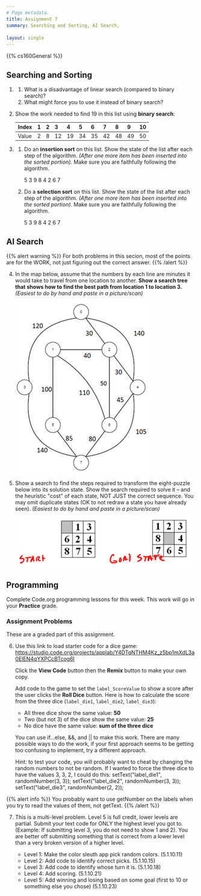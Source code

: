 ```yaml
---
# Page metadata.
title: Assignment 7
summary: Searching and Sorting, AI Search, 

layout: single
---
```


{{% cs160General %}}

## Searching and Sorting

1.  
    1. What is a disadvantage of linear search (compared to binary search)?
    1. What might force you to use it instead of binary search?

1. Show the work needed to find 19 in this list using **binary search**:

    | Index |     1      |     2      |     3      |     4      |     5      |     6      |     7      |     8      |     9      |     10      |
    |-  |-  |-  |-  |-  |-  |-  |-  |-  |-  |-  |
    | Value |     2      |     8      |     12      |     19      |     34      |     35      |     42      |     48      |     49      |     50      |

1.  
    1. Do an **insertion sort** on this list. Show the state of the list after each step of the algorithm.
        *(After one more item has been inserted into the sorted portion).* Make sure you are faithfully
        following the algorithm.

        5  3  9  8  4  2  6  7  
    
    1. Do a **selection sort** on this list. Show the state of the list after each step of the algorithm.
        *(After one more item has been inserted into the sorted portion).* Make sure you are faithfully
        following the algorithm. 
        
        5  3  9  8  4  2  6  7

## AI Search

{{% alert warning %}}
For both problems in this secion, most of the points are for the WORK, not just figuring
out the correct answer.
{{% /alert %}}

4. In the map below, assume that the numbers by each line are minutes it would take to travel from
one location to another. **Show a search tree that shows how to find the best path from location 1
to location 3.** *(Easiest to do by hand and paste in a picture/scan)*

    ![Map](map1.png)

1. Show a search to find the steps required to transform the eight-puzzle below into its solution state.
Show the search required to solve it – and the heuristic "cost" of each state, NOT JUST the correct sequence.
You may omit duplicate states (OK to not redraw a state you have already seen).
*(Easiest to do by hand and paste in a picture/scan)*

    ![Eight Puzzle](eight_puzzle.png)

## Programming

Complete Code.org programming lessons for this week. This work will go in your
**Practice** grade.

### Assignment Problems

These are a graded part of this assignment.

6. Use this link to load starter code for a dice game:
    https://studio.code.org/projects/applab/Y4DTqNTHM4Kz_z5bp1mXdL3a0EIEN4qYXPCcBTcog6I
    
    Click the **View Code** button then the **Remix** button to make your own copy.
    
    Add code to the game to set the `label_ScoreValue` to show a score after the user clicks the
    **Roll Dice** button. Here is how to calculate the score from the three dice
    (`label_die1`, `label_die2`, `label_die3`):
    
    * All three dice show the same value:  **50**
    * Two (but not 3) of the dice show the same value:  **25**
    * No dice have the same value:  **sum of the three dice**
    
    You can use if…else, &&, and || to make this work. There are many possible ways to do the work,
    if your first approach seems to be getting too confusing to implement, try a different approach.
    
    Hint: to test your code, you will probably want to cheat by changing the random numbers to not
    be random. If I wanted to force the three dice to have the values 3, 3, 2, I could do this:
          setText("label_die1", randomNumber(3, 3));
          setText("label_die2", randomNumber(3, 3));
          setText("label_die3", randomNumber(2, 2));

{{% alert info %}}
You probably want to use getNumber on the labels when you try to read the values of them, not getText.
{{% /alert %}}

7. This is a multi-level problem. Level 5 is full credit, lower levels are partial. Submit your text
    code for ONLY the highest level you got to. (Example: If submitting level 3, you do not need to
    show 1 and 2). You are better off submitting something that is correct from a lower level than
    a very broken version of a higher level.
    
    * Level 1: Make the color sleuth app pick random colors. (5.1.10.11)
    * Level 2: Add code to identify correct picks. (5.1.10.15)
    * Level 3: Add code to identify whose turn it is. (5.1.10.18) 
    * Level 4: Add scoring. (5.1.10.21) 
    * Level 5: Add winning and losing based on some goal (first to 10 or something else you chose) (5.1.10.23)
    